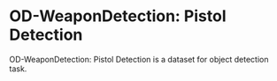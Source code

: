 # OD-WeaponDetection: Pistol Detection

OD-WeaponDetection: Pistol Detection is a dataset for object detection task.